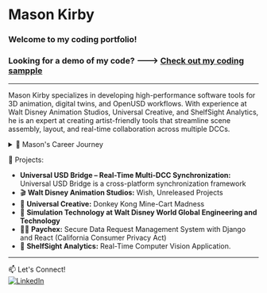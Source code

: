 # Mason Kirby 


### Welcome to my coding portfolio!

### Looking for a demo of my code? ---> [Check out my coding sampple](https://github.com/Mason-programming/resume_code_examples/blob/main/code_cpp/demo.cpp)
---

Mason Kirby specializes in developing high-performance software tools for 3D animation, digital twins, and OpenUSD workflows. With experience at Walt Disney Animation Studios, Universal Creative, and ShelfSight Analytics, he is an expert at creating artist-friendly tools that streamline scene assembly, layout, and real-time collaboration across multiple DCCs.

<details>
  <summary>📌 Mason's Career Journey </summary>
I am a software application developer passionate about bridging the physical and digital worlds through interactive applications and digital twins. My journey has taken me across theme parks, animation studios, and machine vision, where I’ve built software that enhances both creative and technical workflows.

At Universal Creative, I developed a controls emulation application for Donkey Kong Mine Cart Madness, creating a digital twin of the ride’s control system to simulate and test interactions before real-world deployment. This experience reinforced my passion for developing applications that integrate software, simulation, and real-time systems to improve efficiency and performance.

At Walt Disney Animation Studios, I worked as a Technical Director, developing pipeline applications for scene assembly, layout, and animation workflows. My tools helped artists seamlessly transition assets across multiple software platforms, ensuring a fluid creative process. Working at the intersection of software development, automation, and digital content creation gave me a deeper understanding of how software applications drive storytelling.

Now, at ShelfSight Analytics, I am applying my expertise in machine vision and AI-powered automation, developing applications that use real-time object recognition and tracking to enhance inventory management. Beyond my work, I contribute to SIGGRAPH, helping advance research in computer graphics, simulation, and interactive technology. My passion for developing applications that merge software and digital twins continues to drive me, and I am excited about the future of simulation-driven workflows and intelligent automation.  
</details>

📂 Projects:
- **Universal USD Bridge – Real-Time Multi-DCC Synchronization:** Universal USD Bridge is a cross-platform synchronization framework
- 🎬 **Walt Disney Animation Studios:** Wish, Unreleased Projects  
- 🎢 **Universal Creative:** Donkey Kong Mine-Cart Madness 
- 🏰 **Simulation Technology at Walt Disney World Global Engineering and Technology**
- 👨‍💻 **Paychex:** Secure Data Request Management System with Django and React (California Consumer Privacy Act)
- 📸 **ShelfSight Analytics:** Real-Time Computer Vision Application.
---

📫 Let's Connect!  
[![LinkedIn](https://img.shields.io/badge/LinkedIn-Profile-blue)](https://www.linkedin.com/in/mason-kirby-/)  
